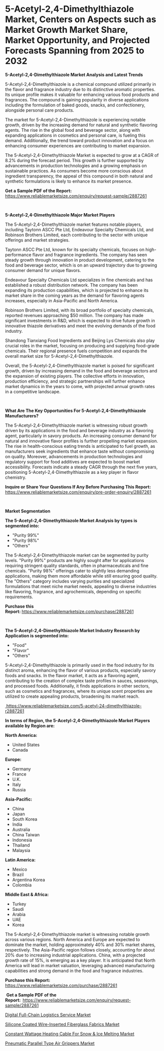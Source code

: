 <p><h1>5-Acetyl-2,4-Dimethylthiazole Market, Centers on Aspects such as Market Growth Market Share, Market Opportunity, and Projected Forecasts Spanning from 2025 to 2032</h1></p><p><strong>5-Acetyl-2,4-Dimethylthiazole Market Analysis and Latest Trends</strong></p>
<p><p>5-Acetyl-2,4-Dimethylthiazole is a chemical compound utilized primarily in the flavor and fragrance industry due to its distinctive aromatic properties. Its unique profile makes it valuable for enhancing various food products and fragrances. The compound is gaining popularity in diverse applications including the formulation of baked goods, snacks, and confectionery, alongside personal care products.</p><p>The market for 5-Acetyl-2,4-Dimethylthiazole is experiencing notable growth, driven by the increasing demand for natural and synthetic flavoring agents. The rise in the global food and beverage sector, along with expanding applications in cosmetics and personal care, is fueling this demand. Additionally, the trend toward product innovation and a focus on enhancing consumer experiences are contributing to market expansion.</p><p>The 5-Acetyl-2,4-Dimethylthiazole Market is expected to grow at a CAGR of 8.2% during the forecast period. This growth is further supported by advancements in production technologies and a growing emphasis on sustainable practices. As consumers become more conscious about ingredient transparency, the appeal of this compound in both natural and synthetic formulations is likely to enhance its market presence.</p></p>
<p><strong>Get a Sample PDF of the Report:&nbsp;</strong> <a href="https://www.reliablemarketsize.com/enquiry/request-sample/2887261?utm_campaign=1932&utm_medium=2&utm_source=Github&utm_content=ia&utm_term=14032025&utm_id=5-acetyl-24-dimethylthiazole">https://www.reliablemarketsize.com/enquiry/request-sample/2887261</a></p>
<p>&nbsp;</p>
<p><strong>5-Acetyl-2,4-Dimethylthiazole Major Market Players</strong></p>
<p><p>The 5-Acetyl-2,4-Dimethylthiazole market features notable players, including Taytonn ASCC Pte Ltd, Endeavour Specialty Chemicals Ltd, and Robinson Brothers Limited, each contributing to the sector with unique offerings and market strategies.</p><p>Taytonn ASCC Pte Ltd, known for its specialty chemicals, focuses on high-performance flavor and fragrance ingredients. The company has seen steady growth through innovation in product development, catering to the food and beverage sector, which is on an upward trajectory due to growing consumer demand for unique flavors.</p><p>Endeavour Specialty Chemicals Ltd specializes in fine chemicals and has established a robust distribution network. The company has been expanding its production capabilities, which is projected to enhance its market share in the coming years as the demand for flavoring agents increases, especially in Asia-Pacific and North America.</p><p>Robinson Brothers Limited, with its broad portfolio of specialty chemicals, reported revenues approaching $50 million. The company has made significant investments in R&D, which is expected to drive future growth in innovative thiazole derivatives and meet the evolving demands of the food industry.</p><p>Shandong Tianxiang Food Ingredients and Beijing Lys Chemicals also play crucial roles in the market, focusing on producing and supplying food-grade chemicals. Their regional presence fuels competition and expands the overall market size for 5-Acetyl-2,4-Dimethylthiazole.</p><p>Overall, the 5-Acetyl-2,4-Dimethylthiazole market is poised for significant growth, driven by increasing demand in the food and beverage sectors and the expansion of existing players. The collective efforts in innovation, production efficiency, and strategic partnerships will further enhance market dynamics in the years to come, with projected annual growth rates in a competitive landscape.</p></p>
<p>&nbsp;</p>
<p><strong>What Are The Key Opportunities For 5-Acetyl-2,4-Dimethylthiazole Manufacturers?</strong></p>
<p><p>The 5-Acetyl-2,4-Dimethylthiazole market is witnessing robust growth driven by its applications in the food and beverage industry as a flavoring agent, particularly in savory products. An increasing consumer demand for natural and innovative flavor profiles is further propelling market expansion. The rise in health-conscious eating trends is anticipated to fuel growth, as manufacturers seek ingredients that enhance taste without compromising on quality. Moreover, advancements in production technologies and regulatory support for food additives are expected to boost market accessibility. Forecasts indicate a steady CAGR through the next five years, positioning 5-Acetyl-2,4-Dimethylthiazole as a key player in flavor chemistry.</p></p>
<p><strong>Inquire or Share Your Questions If Any Before Purchasing This Report:</strong> <a href="https://www.reliablemarketsize.com/enquiry/pre-order-enquiry/2887261?utm_campaign=1932&utm_medium=2&utm_source=Github&utm_content=ia&utm_term=14032025&utm_id=5-acetyl-24-dimethylthiazole">https://www.reliablemarketsize.com/enquiry/pre-order-enquiry/2887261</a></p>
<p>&nbsp;</p>
<p><strong>Market Segmentation</strong></p>
<p><strong>The 5-Acetyl-2,4-Dimethylthiazole Market Analysis by types is segmented into:</strong></p>
<p><ul><li>"Purity 99%"</li><li>"Purity 98%"</li><li>"Others"</li></ul></p>
<p><p>The 5-Acetyl-2,4-Dimethylthiazole market can be segmented by purity levels. "Purity 99%" products are highly sought after for applications requiring stringent quality standards, often in pharmaceuticals and fine chemicals. "Purity 98%" offerings cater to slightly less demanding applications, making them more affordable while still ensuring good quality. The "Others" category includes varying purities and specialized formulations that meet niche market needs, appealing to diverse industries like flavoring, fragrance, and agrochemicals, depending on specific requirements.</p></p>
<p><strong>Purchase this Report:&nbsp;</strong><a href="https://www.reliablemarketsize.com/purchase/2887261?utm_campaign=1932&utm_medium=2&utm_source=Github&utm_content=ia&utm_term=14032025&utm_id=5-acetyl-24-dimethylthiazole">https://www.reliablemarketsize.com/purchase/2887261</a></p>
<p>&nbsp;</p>
<p><strong>The 5-Acetyl-2,4-Dimethylthiazole Market Industry Research by Application is segmented into:</strong></p>
<p><ul><li>"Food"</li><li>"Flavor"</li><li>"Others"</li></ul></p>
<p><p>5-Acetyl-2,4-Dimethylthiazole is primarily used in the food industry for its distinct aroma, enhancing the flavor of various products, especially savory foods and snacks. In the flavor market, it acts as a flavoring agent, contributing to the creation of complex taste profiles in sauces, seasonings, and processed foods. Additionally, it finds applications in other sectors, such as cosmetics and fragrances, where its unique scent properties are utilized to create appealing products, broadening its market reach.</p></p>
<p><a href="https://www.reliablemarketsize.com/5-acetyl-24-dimethylthiazole-r2887261?utm_campaign=1932&utm_medium=2&utm_source=Github&utm_content=ia&utm_term=14032025&utm_id=5-acetyl-24-dimethylthiazole">&nbsp;https://www.reliablemarketsize.com/5-acetyl-24-dimethylthiazole-r2887261</a></p>
<p><strong>In terms of Region, the 5-Acetyl-2,4-Dimethylthiazole Market Players available by Region are:</strong></p>
<p>
    <p> <strong> North America: </strong>
        <ul>
            <li>United States</li>
            <li>Canada</li>
        </ul>
        </p> 
    <p> <strong> Europe: </strong>
        <ul>
            <li>Germany</li>
            <li>France</li>
            <li>U.K.</li>
            <li>Italy</li>
            <li>Russia</li>
        </ul>
        </p> 
    <p> <strong> Asia-Pacific: </strong>
        <ul>
            <li>China</li>
            <li>Japan</li>
            <li>South Korea</li>
            <li>India</li>
            <li>Australia</li>
            <li>China Taiwan</li>
            <li>Indonesia</li>
            <li>Thailand</li>
            <li>Malaysia</li>
        </ul>
        </p> 
    <p> <strong> Latin America: </strong>
        <ul>
            <li>Mexico</li>
            <li>Brazil</li>
            <li>Argentina Korea</li>
            <li>Colombia</li>
        </ul>
        </p> 
    <p> <strong> Middle East & Africa: </strong>
        <ul>
            <li>Turkey</li>
            <li>Saudi</li>
            <li>Arabia</li>
            <li>UAE</li>
            <li>Korea</li>
        </ul>
    </p>
    </p>
<p><p>The 5-Acetyl-2,4-Dimethylthiazole market is witnessing notable growth across various regions. North America and Europe are expected to dominate the market, holding approximately 40% and 30% market shares, respectively. The Asia-Pacific region follows closely, accounting for about 20% due to increasing industrial applications. China, with a projected growth rate of 15%, is emerging as a key player. It is anticipated that North America will lead in market valuation, leveraging advanced manufacturing capabilities and strong demand in the food and fragrance industries.</p></p>
<p><strong>Purchase this Report: </strong><a href="https://www.reliablemarketsize.com/purchase/2887261?utm_campaign=1932&utm_medium=2&utm_source=Github&utm_content=ia&utm_term=14032025&utm_id=5-acetyl-24-dimethylthiazole">https://www.reliablemarketsize.com/purchase/2887261</a></p>
<p>&nbsp;<strong>Get a Sample PDF of the Report:&nbsp;&nbsp;</strong><a href="https://www.reliablemarketsize.com/enquiry/request-sample/2887261?utm_campaign=1932&utm_medium=2&utm_source=Github&utm_content=ia&utm_term=14032025&utm_id=5-acetyl-24-dimethylthiazole">https://www.reliablemarketsize.com/enquiry/request-sample/2887261</a></p>
<p><strong></strong></p>
<p><p><a href="https://github.com/yaldotiedegq/Market-Research-Report-List-1/blob/main/digital-full-chain-logistics-service-market.md?utm_campaign=1932&utm_medium=2&utm_source=Github&utm_content=ia&utm_term=14032025&utm_id=5-acetyl-24-dimethylthiazole">Digital Full-Chain Logistics Service Market</a></p><p><a href="https://github.com/zalubakoraka/Market-Research-Report-List-1/blob/main/silicone-coated-wire-inserted-fiberglass-fabrics-market.md?utm_campaign=1932&utm_medium=2&utm_source=Github&utm_content=ia&utm_term=14032025&utm_id=5-acetyl-24-dimethylthiazole">Silicone Coated Wire-Inserted Fiberglass Fabrics Market</a></p><p><a href="https://github.com/vimar16th/Market-Research-Report-List-7/blob/main/constant-wattage-heating-cable-for-snow-ice-melting-market.md?utm_campaign=1932&utm_medium=2&utm_source=Github&utm_content=ia&utm_term=14032025&utm_id=5-acetyl-24-dimethylthiazole">Constant Wattage Heating Cable For Snow & Ice Melting Market</a></p><p><a href="https://github.com/shiahbuyerin/Market-Research-Report-List-1/blob/main/pneumatic-parallel-type-air-grippers-market.md?utm_campaign=1932&utm_medium=2&utm_source=Github&utm_content=ia&utm_term=14032025&utm_id=5-acetyl-24-dimethylthiazole">Pneumatic Parallel Type Air Grippers Market</a></p></p>